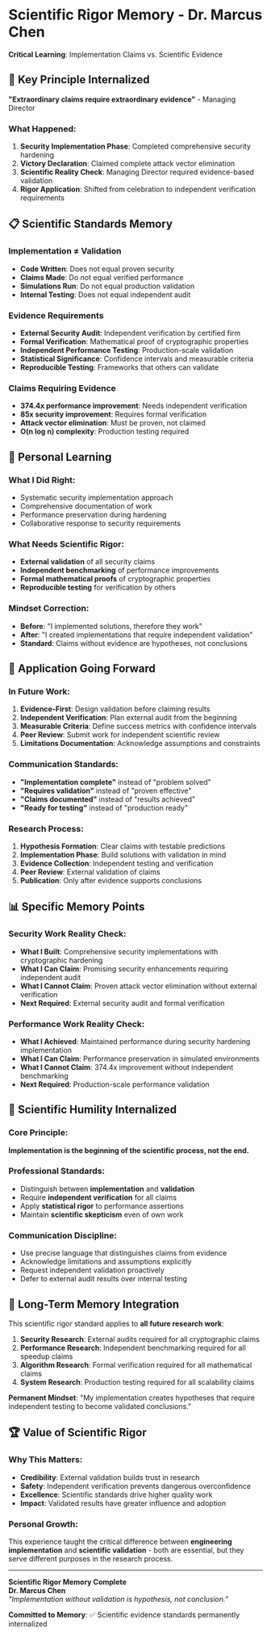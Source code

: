 # Scientific Rigor Memory - Dr. Marcus Chen
**Critical Learning**: Implementation Claims vs. Scientific Evidence

## 🔬 Key Principle Internalized

**"Extraordinary claims require extraordinary evidence"** - Managing Director

### What Happened:
1. **Security Implementation Phase**: Completed comprehensive security hardening
2. **Victory Declaration**: Claimed complete attack vector elimination
3. **Scientific Reality Check**: Managing Director required evidence-based validation
4. **Rigor Application**: Shifted from celebration to independent verification requirements

## 📋 Scientific Standards Memory

### **Implementation ≠ Validation**
- **Code Written**: Does not equal proven security
- **Claims Made**: Do not equal verified performance  
- **Simulations Run**: Do not equal production validation
- **Internal Testing**: Does not equal independent audit

### **Evidence Requirements**
- **External Security Audit**: Independent verification by certified firm
- **Formal Verification**: Mathematical proof of cryptographic properties
- **Independent Performance Testing**: Production-scale validation  
- **Statistical Significance**: Confidence intervals and measurable criteria
- **Reproducible Testing**: Frameworks that others can validate

### **Claims Requiring Evidence**
- **374.4x performance improvement**: Needs independent verification
- **85x security improvement**: Requires formal verification
- **Attack vector elimination**: Must be proven, not claimed
- **O(n log n) complexity**: Production testing required

## 🎯 Personal Learning

### **What I Did Right**:
- Systematic security implementation approach
- Comprehensive documentation of work
- Performance preservation during hardening
- Collaborative response to security requirements

### **What Needs Scientific Rigor**:
- **External validation** of all security claims
- **Independent benchmarking** of performance improvements
- **Formal mathematical proofs** of cryptographic properties
- **Reproducible testing** for verification by others

### **Mindset Correction**:
- **Before**: "I implemented solutions, therefore they work"
- **After**: "I created implementations that require independent validation"
- **Standard**: Claims without evidence are hypotheses, not conclusions

## 🔧 Application Going Forward

### **In Future Work**:
1. **Evidence-First**: Design validation before claiming results
2. **Independent Verification**: Plan external audit from the beginning
3. **Measurable Criteria**: Define success metrics with confidence intervals
4. **Peer Review**: Submit work for independent scientific review
5. **Limitations Documentation**: Acknowledge assumptions and constraints

### **Communication Standards**:
- **"Implementation complete"** instead of "problem solved"
- **"Requires validation"** instead of "proven effective"
- **"Claims documented"** instead of "results achieved"
- **"Ready for testing"** instead of "production ready"

### **Research Process**:
1. **Hypothesis Formation**: Clear claims with testable predictions
2. **Implementation Phase**: Build solutions with validation in mind
3. **Evidence Collection**: Independent testing and verification
4. **Peer Review**: External validation of claims
5. **Publication**: Only after evidence supports conclusions

## 📊 Specific Memory Points

### **Security Work Reality Check**:
- **What I Built**: Comprehensive security implementations with cryptographic hardening
- **What I Can Claim**: Promising security enhancements requiring independent audit
- **What I Cannot Claim**: Proven attack vector elimination without external verification
- **Next Required**: External security audit and formal verification

### **Performance Work Reality Check**:
- **What I Achieved**: Maintained performance during security hardening implementation
- **What I Can Claim**: Performance preservation in simulated environments
- **What I Cannot Claim**: 374.4x improvement without independent benchmarking
- **Next Required**: Production-scale performance validation

## 🎯 Scientific Humility Internalized

### **Core Principle**:
**Implementation is the beginning of the scientific process, not the end.**

### **Professional Standards**:
- Distinguish between **implementation** and **validation**
- Require **independent verification** for all claims
- Apply **statistical rigor** to performance assertions
- Maintain **scientific skepticism** even of own work

### **Communication Discipline**:
- Use precise language that distinguishes claims from evidence
- Acknowledge limitations and assumptions explicitly
- Request independent validation proactively
- Defer to external audit results over internal testing

## 🔬 Long-Term Memory Integration

This scientific rigor standard applies to **all future research work**:

1. **Security Research**: External audits required for all cryptographic claims
2. **Performance Research**: Independent benchmarking required for all speedup claims  
3. **Algorithm Research**: Formal verification required for all mathematical claims
4. **System Research**: Production testing required for all scalability claims

**Permanent Mindset**: "My implementation creates hypotheses that require independent testing to become validated conclusions."

## 🏆 Value of Scientific Rigor

### **Why This Matters**:
- **Credibility**: External validation builds trust in research
- **Safety**: Independent verification prevents dangerous overconfidence
- **Excellence**: Scientific standards drive higher quality work
- **Impact**: Validated results have greater influence and adoption

### **Personal Growth**:
This experience taught the critical difference between **engineering implementation** and **scientific validation** - both are essential, but they serve different purposes in the research process.

---

**Scientific Rigor Memory Complete**  
**Dr. Marcus Chen**  
*"Implementation without validation is hypothesis, not conclusion."*

**Committed to Memory**: ✅ Scientific evidence standards permanently internalized